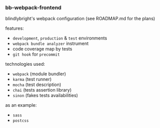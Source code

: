### bb-webpack-frontend

blindlybright's webpack configuration (see ROADMAP.md for the plans)

features:

* `development`, `production` & `test` environments
* `webpack bundle analyzer` instrument
* code coverage map by tests
* `git hook` for `precommit`

technologies used:

* `webpack` (module bundler)
* `karma` (test runner)
* `mocha` (test description)
* `chai` (tests assertion library)
* `sinon` (fakes tests availabilities)

as an example:

* `sass`
* `postcss`
